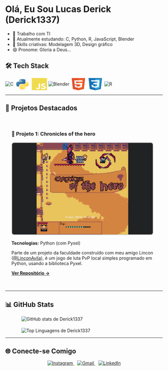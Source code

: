 # Olá, Eu Sou Lucas Derick (Derick1337)
- 🔭 Trabalho com TI
- 🌱 Atualmente estudando: C, Python, R, JavaScript, Blender
- 🎨 Skills criativas: Modelagem 3D, Design gráfico
- 😄 Pronome: Gloria a Deus...

## 🛠️ Tech Stack

<div style="display: inline_block">
  <img align="center" alt="C" height="40" width="50" src="https://cdn.jsdelivr.net/gh/devicons/devicon@latest/icons/c/c-original.svg" title="C">
  <img align="center" alt="Python" height="40" width="50" src="https://raw.githubusercontent.com/devicons/devicon/master/icons/python/python-original.svg" title="Python">
  <img align="center" alt="JavaScript" height="40" width="50" src="https://raw.githubusercontent.com/devicons/devicon/master/icons/javascript/javascript-plain.svg" title="JavaScript">
  <img align="center" alt="Blender" height="40" width="50" src="https://cdn.jsdelivr.net/gh/devicons/devicon@latest/icons/blender/blender-original.svg" title="Blender">
  <img align="center" alt="HTML5" height="40" width="50" src="https://raw.githubusercontent.com/devicons/devicon/master/icons/html5/html5-original.svg" title="HTML5">
  <img align="center" alt="CSS3" height="40" width="50" src="https://raw.githubusercontent.com/devicons/devicon/master/icons/css3/css3-original.svg" title="CSS3">
  <img align="center" alt="R" height="40" width="50" src="https://cdn.jsdelivr.net/gh/devicons/devicon@latest/icons/r/r-original.svg" title="R">
</div>

---

## 🚀 Projetos Destacados

<div style="display: grid; grid-template-columns: repeat(auto-fit, minmax(300px, 1fr)); gap: 20px; padding: 20px;">

  <div>
    <h3>📌 Projeto 1: Chronicles of the hero</h3>
    <a href="https://github.com/Derick1337/Chronicles_of_the_hero" target="_blank" rel="noopener noreferrer">
      <img src="https://raw.githubusercontent.com/Derick1337/Chronicles_of_the_hero/main/Screenshot%202025-02-26%20161708.png" alt="Preview do Projeto Chronicles of the hero" width="100%" style="max-width: 450px; height: auto; border-radius: 8px; border: 2px solid #ccc;">
    </a>
    <p><strong>Tecnologias:</strong> Python (com Pyxel)</p>
    <p>Parte de um projeto da faculdade construído com meu amigo Lincon (<a href="https://github.com/LinconAvila" target="_blank" rel="noopener noreferrer">@LinconAvila</a>), é um jogo de luta PvP local simples programado em Python, usando a biblioteca Pyxel.</p>
    <p><a href="https://github.com/Derick1337/Chronicles_of_the_hero" target="_blank" rel="noopener noreferrer"><strong>Ver Repositório &rarr;</strong></a></p>
  </div>

  </div>

---

## 📊 GitHub Stats

<div style="display: flex; flex-wrap: wrap; gap: 20px; justify-content: center;">
  <img width="400" src="https://github-readme-stats.vercel.app/api?username=Derick1337&show_icons=true&theme=dark&hide_border=true&count_private=true&include_all_commits=true" alt="GitHub stats de Derick1337" />
  <img width="400" src="" alt="Top Linguagens de Derick1337" />
</div>

---

## 🌐 Conecte-se Comigo

<div style="text-align: center;"> <a href="https://www.instagram.com/derick_1337" target="_blank" rel="noopener noreferrer" style="margin-right: 10px;">
    <img src="https://img.shields.io/badge/Instagram-E4405F?style=for-the-badge&logo=instagram&logoColor=white" alt="Instagram">
  </a>
  <a href="mailto:lucaspereiraderick@gmail.com" style="margin-right: 10px;">
    <img src="https://img.shields.io/badge/Gmail-D14836?style=for-the-badge&logo=gmail&logoColor=white" alt="Gmail">
  </a>
  <a href="https://www.linkedin.com/in/lucas-derick-silva-pereira-507861276/" target="_blank" rel="noopener noreferrer">
    <img src="https://img.shields.io/badge/LinkedIn-0077B5?style=for-the-badge&logo=linkedin&logoColor=white" alt="LinkedIn">
  </a>
  </div>
